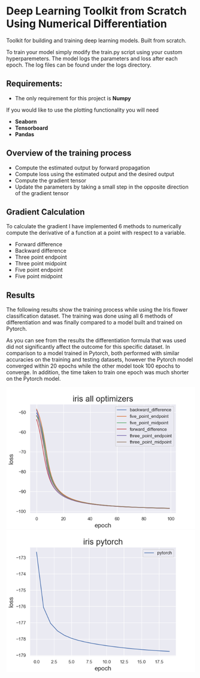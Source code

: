 # Deep Learning Toolkit from Scratch Using Numerical Differentiation
Toolkit for building and training deep learning models. Built from scratch.

To train your model simply modify the train.py script using your custom hyperparemeters. The model logs the parameters and loss after each epoch. The log files can be found under the logs directory.

## Requirements:
* The only requirement for this project is **Numpy**

If you would like to use the plotting functionality you will need
* **Seaborn**
* **Tensorboard**
* **Pandas**

## Overview of the training process
* Compute the estimated output by forward propagation
* Compute loss using the estimated output and the desired output
* Compute the gradient tensor
* Update the parameters by taking a small step in the opposite direction of the gradient tensor

## Gradient Calculation
To calculate the gradient I have implemented 6 methods to numerically compute the derivative of a function at a point with respect to a variable.
* Forward difference
* Backward difference
* Three point endpoint 
* Three point midpoint
* Five point endpoint
* Five point midpoint

## Results
The following results show the training process while using the Iris flower classification dataset. The training was done using all 6 methods of differentiation and was finally compared to a model built and trained on Pytorch. 

As you can see from the results the differentiation formula that was used did not significantly affect the outcome for this specific dataset. In comparison to a model trained in Pytorch, both performed with similar accuracies on the training and testing datasets, however the Pytorch model converged within 20 epochs while the other model took 100 epochs to converge. In addition, the time taken to train one epoch was much shorter on the Pytorch model.

<img src="media/iris_all_plot.png">
<img src="media/iris_pytorch.png">

